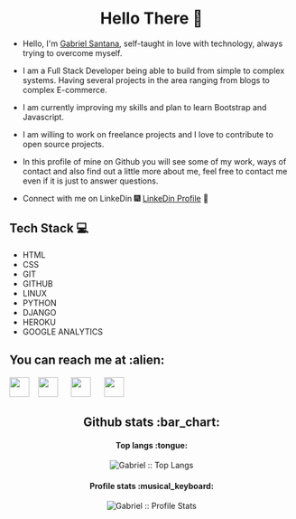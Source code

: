 
<h1 align="center"> Hello There 👋 </h1>


* Hello, I'm [Gabriel Santana](python.org), self-taught in love with technology, always trying to overcome myself.

* I am a Full Stack Developer being able to build from simple to complex systems.  Having several projects in the area ranging from blogs to complex E-commerce.

* I am currently improving my skills and plan to learn Bootstrap and Javascript.

* I am willing to work on freelance projects and I love to contribute to open source projects.
 
* In this profile of mine on Github you will see some of my work, ways of contact and also find out a little more about me, feel free to contact me even if it is just to answer questions.


* Connect with me on LinkeDin :fireworks: [LinkeDin Profile](python.org) :sparkler:


## Tech Stack :computer:

* HTML
* CSS
* GIT
* GITHUB
* LINUX
* PYTHON
* DJANGO
* HEROKU
* GOOGLE ANALYTICS


<h2>You can reach me at :alien:</h2>


<a href="https://www.facebook.com/speedboy.speed.737"><img width=35 src="https://cdn.worldvectorlogo.com/logos/facebook-3.svg"></a>&nbsp;&nbsp;&nbsp;&nbsp;<a href="https://instagram.com/gabriel_santana8975?igshid=52xsr6i7p0pc"><img width=35 src="https://cdn.worldvectorlogo.com/logos/instagram-2-1.svg"></a> &nbsp;&nbsp;&nbsp;&nbsp; <a href="#"><img width=35 src="https://cdn.worldvectorlogo.com/logos/linkedin-icon.svg"></a> &nbsp;&nbsp;&nbsp;&nbsp; <a href="#"><img width=35 src="https://cdn.worldvectorlogo.com/logos/whatsapp-symbol.svg"></a>



<h2 align="center">Github stats :bar_chart:</h2>


<h4 align="center">Top langs :tongue:</h4>

<p align="center"><img src="https://github-readme-stats.vercel.app/api/top-langs/?username=GabrielSantos198&langs_count=10&theme=tokyonight&layout=compact" alt="Gabriel :: Top Langs" /></p>

<h4 align="center">Profile stats :musical_keyboard:</h4>

<p align="center"><img src="https://github-readme-stats.vercel.app/api?username=GabrielSantos198&show_icons=true&theme=radical" alt="Gabriel :: Profile Stats" /></p>

